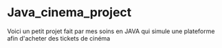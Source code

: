 # Java_cinema_project
Voici un petit projet fait par mes soins en JAVA qui simule une plateforme afin d'acheter des tickets de cinéma
